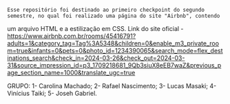     Esse repositório foi destinado ao primeiro checkpoint do segundo semestre, no qual foi realizado uma página do site "Airbnb", contendo
um arquivo HTML e a estilização em CSS.
Link do site oficial - https://www.airbnb.com.br/rooms/45416791?adults=1&category_tag=Tag%3A5348&children=0&enable_m3_private_room=true&infants=0&pets=0&photo_id=1234390065&search_mode=flex_destinations_search&check_in=2024-03-26&check_out=2024-03-31&source_impression_id=p3_1709218681_9Qb3siuX8eEB7waZ&previous_page_section_name=1000&translate_ugc=true

GRUPO:
1- Carolina Machado;
2- Rafael Nascimento;
3- Lucas Masaki;
4- Vinícius Taiki;
5- Joseh Gabriel.